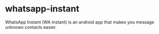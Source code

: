 # whatsapp-instant
WhatsApp Instant (WA Instant) is an android app that makes you message unknown contacts easier.
